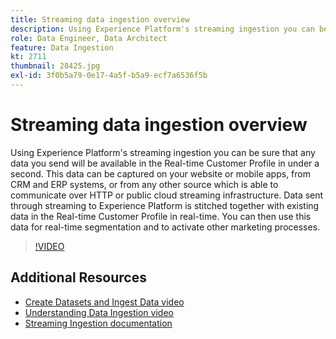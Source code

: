 ```yaml
---
title: Streaming data ingestion overview
description: Using Experience Platform's streaming ingestion you can be sure that any data you send will be available in the Real-time Customer Profile in under a second. This data can be captured on your website or mobile apps, from CRM and ERP systems, or from any other source which is able to communicate over HTTP or public cloud streaming infrastructure. Data sent through streaming to Experience Platform is stitched together with existing data in the Real-time Customer Profile in real-time. You can then use this data for real-time segmentation and to activate other marketing processes.
role: Data Engineer, Data Architect
feature: Data Ingestion
kt: 2711
thumbnail: 28425.jpg
exl-id: 3f0b5a79-0e17-4a5f-b5a9-ecf7a6536f5b
---
```

# Streaming data ingestion overview

Using Experience Platform's streaming ingestion you can be sure that any data you send will be available in the Real-time Customer Profile in under a second. This data can be captured on your website or mobile apps, from CRM and ERP systems, or from any other source which is able to communicate over HTTP or public cloud streaming infrastructure. Data sent through streaming to Experience Platform is stitched together with existing data in the Real-time Customer Profile in real-time. You can then use this data for real-time segmentation and to activate other marketing processes.

>[!VIDEO](https://video.tv.adobe.com/v/28425?quality=12&learn=on)

## Additional Resources

* [Create Datasets and Ingest Data video](create-datasets-and-ingest-data.md)
* [Understanding Data Ingestion video](understanding-data-ingestion.md)
* [Streaming Ingestion documentation](https://experienceleague.adobe.com/docs/experience-platform/ingestion/streaming/overview.html)
